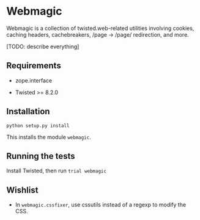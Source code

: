Webmagic
========

Webmagic is a collection of twisted.web-related utilities involving cookies,
caching headers, cachebreakers, /page -> /page/ redirection, and more.

[TODO: describe everything]


## Requirements

*	zope.interface

*	Twisted >= 8.2.0


## Installation

`python setup.py install`

This installs the module `webmagic`.


## Running the tests

Install Twisted, then run `trial webmagic`


## Wishlist

*	In `webmagic.cssfixer`, use cssutils instead of a regexp to modify the CSS.
